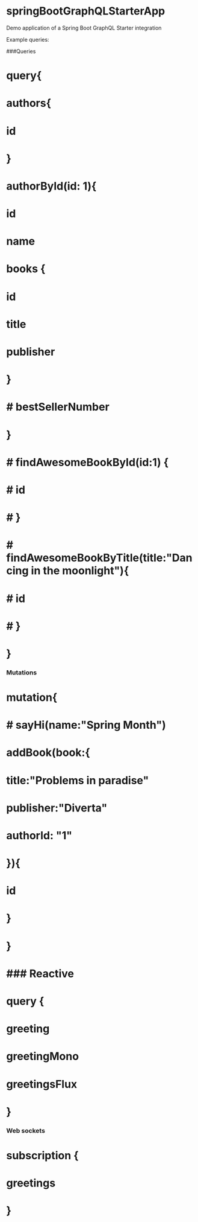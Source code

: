 # springBootGraphQLStarterApp
Demo application of a Spring Boot GraphQL Starter integration






Example queries:






###Queries

# query{
#   authors{
#     id
#   }

#   authorById(id: 1){
#     id
#     name
#     books {
#       id
#       title
#       publisher
#     }
#   # bestSellerNumber
#   }

#   # findAwesomeBookById(id:1) {
#   #   id
#   # }
#   # findAwesomeBookByTitle(title:"Dancing in the moonlight"){
#   #   id
#   # }

# }









### Mutations

# mutation{
#   # sayHi(name:"Spring Month")
#   addBook(book:{
#     title:"Problems in paradise"
#     publisher:"Diverta"
#     authorId: "1"
#   }){
#     id
#   }
# }














# ### Reactive
# query {
#   greeting
#   greetingMono
#   greetingsFlux
# }

### Web sockets
# subscription {
#   greetings
# }



